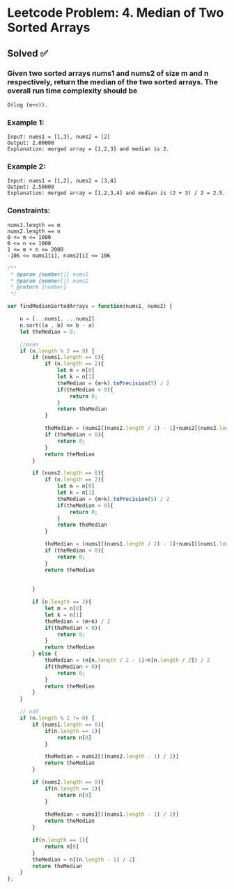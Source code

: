 # Leetcode Problem: 4. Median of Two Sorted Arrays 
## Solved ✅ 
    


### Given two sorted arrays nums1 and nums2 of size m and n respectively, return the median of the two sorted arrays. The overall run time complexity should be 

    O(log (m+n)).

 

### Example 1:

    Input: nums1 = [1,3], nums2 = [2]
    Output: 2.00000
    Explanation: merged array = [1,2,3] and median is 2.

### Example 2:

    Input: nums1 = [1,2], nums2 = [3,4]
    Output: 2.50000
    Explanation: merged array = [1,2,3,4] and median is (2 + 3) / 2 = 2.5.

 

### Constraints:

    nums1.length == m
    nums2.length == n
    0 <= m <= 1000
    0 <= n <= 1000
    1 <= m + n <= 2000
    -106 <= nums1[i], nums2[i] <= 106




```javascript
/**
 * @param {number[]} nums1
 * @param {number[]} nums2
 * @return {number}
 */

var findMedianSortedArrays = function(nums1, nums2) {

    n = [...nums1, ...nums2]
    n.sort((a , b) => b - a) 
    let theMedian = 0;

    //even
    if (n.length % 2 == 0) {
        if (nums1.length == 0){
            if (n.length == 2){
                let m = n[0]
                let k = n[1]
                theMedian = (m+k).toPrecision(5) / 2
                if(theMedian < 0){
                    return 0;
                }
                return theMedian
            }

            theMedian = (nums2[(nums2.length / 2) - 1]+nums2[(nums2.length / 2)]).toPrecision(5) / 2
            if (theMedian < 0){
                return 0;
            }
            return theMedian
        }

        if (nums2.length == 0){
            if (n.length == 2){
                let m = n[0]
                let k = n[1]
                theMedian = (m+k).toPrecision(5) / 2
                if(theMedian < 0){
                    return 0;
                }
                return theMedian
            }

            theMedian = (nums1[(nums1.length / 2) - 1]+nums1[(nums1.length / 2)]).toPrecision(5) / 2
            if (theMedian < 0){
                return 0;
            }
            return theMedian
            
            
        }

        if (n.length == 2){
            let m = n[0]
            let k = n[1]
            theMedian = (m+k) / 2
            if(theMedian < 0){
                return 0;
            }
            return theMedian
        } else {
            theMedian = (n[n.length / 2 - 1]+n[n.length / 2]) / 2
            if(theMedian < 0){
                return 0;
            }
            return theMedian
        }
    } 

    // odd
    if (n.length % 2 != 0) {
        if (nums1.length == 0){
            if(n.length == 1){
                return n[0]
            }

            theMedian = nums2[((nums2.length - 1) / 2)]
            return theMedian
        }

        if (nums2.length == 0){
            if(n.length == 1){
                return n[0]
            }   
    
            theMedian = nums1[((nums1.length - 1) / 2)]
            return theMedian
        }

        if(n.length == 1){
            return n[0]
        }
        theMedian = n[(n.length - 1) / 2]
        return theMedian
    }
};
```
